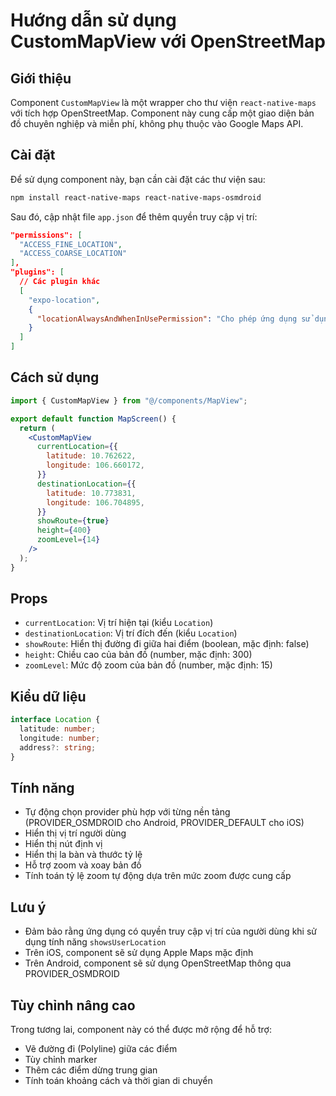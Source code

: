 # Hướng dẫn sử dụng CustomMapView với OpenStreetMap

## Giới thiệu

Component `CustomMapView` là một wrapper cho thư viện `react-native-maps` với tích hợp OpenStreetMap. Component này cung cấp một giao diện bản đồ chuyên nghiệp và miễn phí, không phụ thuộc vào Google Maps API.

## Cài đặt

Để sử dụng component này, bạn cần cài đặt các thư viện sau:

```bash
npm install react-native-maps react-native-maps-osmdroid
```

Sau đó, cập nhật file `app.json` để thêm quyền truy cập vị trí:

```json
"permissions": [
  "ACCESS_FINE_LOCATION",
  "ACCESS_COARSE_LOCATION"
],
"plugins": [
  // Các plugin khác
  [
    "expo-location",
    {
      "locationAlwaysAndWhenInUsePermission": "Cho phép ứng dụng sử dụng vị trí của bạn."
    }
  ]
]
```

## Cách sử dụng

```jsx
import { CustomMapView } from "@/components/MapView";

export default function MapScreen() {
  return (
    <CustomMapView
      currentLocation={{
        latitude: 10.762622,
        longitude: 106.660172,
      }}
      destinationLocation={{
        latitude: 10.773831,
        longitude: 106.704895,
      }}
      showRoute={true}
      height={400}
      zoomLevel={14}
    />
  );
}
```

## Props

- `currentLocation`: Vị trí hiện tại (kiểu `Location`)
- `destinationLocation`: Vị trí đích đến (kiểu `Location`)
- `showRoute`: Hiển thị đường đi giữa hai điểm (boolean, mặc định: false)
- `height`: Chiều cao của bản đồ (number, mặc định: 300)
- `zoomLevel`: Mức độ zoom của bản đồ (number, mặc định: 15)

## Kiểu dữ liệu

```typescript
interface Location {
  latitude: number;
  longitude: number;
  address?: string;
}
```

## Tính năng

- Tự động chọn provider phù hợp với từng nền tảng (PROVIDER_OSMDROID cho Android, PROVIDER_DEFAULT cho iOS)
- Hiển thị vị trí người dùng
- Hiển thị nút định vị
- Hiển thị la bàn và thước tỷ lệ
- Hỗ trợ zoom và xoay bản đồ
- Tính toán tỷ lệ zoom tự động dựa trên mức zoom được cung cấp

## Lưu ý

- Đảm bảo rằng ứng dụng có quyền truy cập vị trí của người dùng khi sử dụng tính năng `showsUserLocation`
- Trên iOS, component sẽ sử dụng Apple Maps mặc định
- Trên Android, component sẽ sử dụng OpenStreetMap thông qua PROVIDER_OSMDROID

## Tùy chỉnh nâng cao

Trong tương lai, component này có thể được mở rộng để hỗ trợ:

- Vẽ đường đi (Polyline) giữa các điểm
- Tùy chỉnh marker
- Thêm các điểm dừng trung gian
- Tính toán khoảng cách và thời gian di chuyển